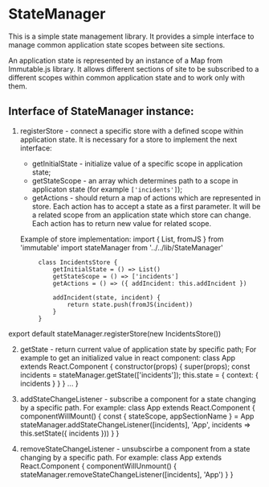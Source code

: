 # StateManager

This is a simple state management library. It provides a simple interface to manage common application state scopes between site sections.

An application state is represented by an instance of a Map from Immutable.js library.
It allows different sections of site to be subscribed to a different scopes within common application state and to work only with them.

## Interface of StateManager instance:

1. registerStore - connect a specific store with a defined scope within application state.
   It is necessary for a store to implement the next interface:
      - getInitialState - initialize value of a specific scope in application state;
      - getStateScope   - an array which determines path to a scope in applicaton state (for example `['incidents']`);
      - getActions 		 - should return a map of actions which are represented in store.
Each action has to accept a state as a first parameter.
It will be a related scope from an application state which store can change.
Each action has to return new value for related scope.

	Example of store implementation:
			import { List, fromJS } from 'immutable'
			import stateManager from '../../lib/StateManager'

			class IncidentsStore {
				getInitialState = () => List()
				getStateScope = () => ['incidents']
				getActions = () => ({ addIncident: this.addIncident })

				addIncident(state, incident) {
					return state.push(fromJS(incident))
				}
			}

export default stateManager.registerStore(new IncidentsStore())

2. getState - return current value of application state by specific path;
	For example to get an initialized value in react component:
		class App extends React.Component {
 			 constructor(props) {
		 		super(props);
		 		const incidents = stateManager.getState(['incidents']);
		 		this.state = { context: { incidents } }
  			}
			...
		}

3. addStateChangeListener - subscribe a component for a state changing by a specific path.
For example:
		class App extends React.Component {
			componentWillMount() {
				const { stateScope, appSectionName } = App
				stateManager.addStateChangeListener([incidents], 'App', incidents => this.setState({ incidents }))
			}
		}

4. removeStateChangeListener - unsubscirbe a component from a state changing by a specific path.
For example:
		class App extends React.Component {
			componentWillUnmount() {
				stateManager.removeStateChangeListener([incidents], 'App')
			}
		}
